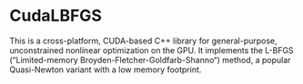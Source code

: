 CudaLBFGS
=========

This is a cross-platform, CUDA-based C++ library for general-purpose, unconstrained nonlinear optimization on the GPU. It implements the L-BFGS (“Limited-memory Broyden-Fletcher-Goldfarb-Shanno“) method, a popular Quasi-Newton variant with a low memory footprint.